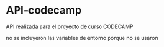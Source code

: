 # API-codecamp
API realizada para el proyecto de curso CODECAMP

no se incluyeron las variables de entorno porque no se usaron


